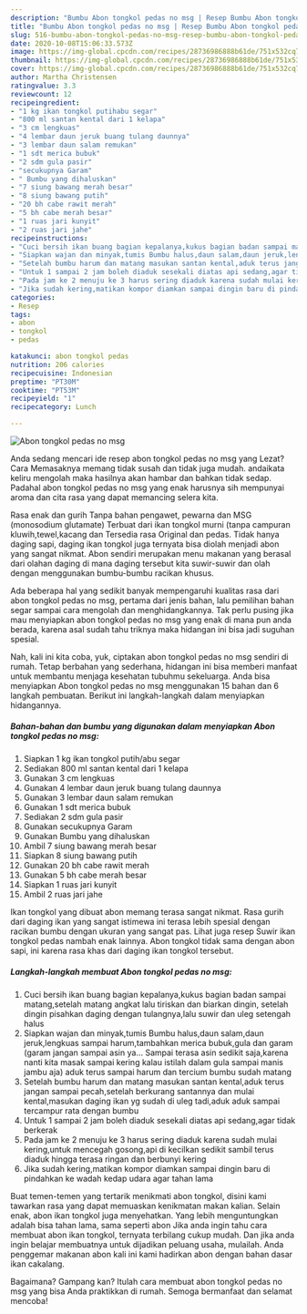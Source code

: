 ```yaml
---
description: "Bumbu Abon tongkol pedas no msg | Resep Bumbu Abon tongkol pedas no msg Yang Paling Enak"
title: "Bumbu Abon tongkol pedas no msg | Resep Bumbu Abon tongkol pedas no msg Yang Paling Enak"
slug: 516-bumbu-abon-tongkol-pedas-no-msg-resep-bumbu-abon-tongkol-pedas-no-msg-yang-paling-enak
date: 2020-10-08T15:06:33.573Z
image: https://img-global.cpcdn.com/recipes/28736986888b61de/751x532cq70/abon-tongkol-pedas-no-msg-foto-resep-utama.jpg
thumbnail: https://img-global.cpcdn.com/recipes/28736986888b61de/751x532cq70/abon-tongkol-pedas-no-msg-foto-resep-utama.jpg
cover: https://img-global.cpcdn.com/recipes/28736986888b61de/751x532cq70/abon-tongkol-pedas-no-msg-foto-resep-utama.jpg
author: Martha Christensen
ratingvalue: 3.3
reviewcount: 12
recipeingredient:
- "1 kg ikan tongkol putihabu segar"
- "800 ml santan kental dari 1 kelapa"
- "3 cm lengkuas"
- "4 lembar daun jeruk buang tulang daunnya"
- "3 lembar daun salam remukan"
- "1 sdt merica bubuk"
- "2 sdm gula pasir"
- "secukupnya Garam"
- " Bumbu yang dihaluskan"
- "7 siung bawang merah besar"
- "8 siung bawang putih"
- "20 bh cabe rawit merah"
- "5 bh cabe merah besar"
- "1 ruas jari kunyit"
- "2 ruas jari jahe"
recipeinstructions:
- "Cuci bersih ikan buang bagian kepalanya,kukus bagian badan sampai matang,setelah matang angkat lalu tiriskan dan biarkan dingin, setelah dingin pisahkan daging dengan tulangnya,lalu suwir dan uleg setengah halus"
- "Siapkan wajan dan minyak,tumis Bumbu halus,daun salam,daun jeruk,lengkuas sampai harum,tambahkan merica bubuk,gula dan garam (garam jangan sampai asin ya... Sampai terasa asin sedikit saja,karena nanti kita masak sampai kering kalau istilah dalam gula sampai manis jambu aja) aduk terus sampai harum dan tercium bumbu sudah matang"
- "Setelah bumbu harum dan matang masukan santan kental,aduk terus jangan sampai pecah,setelah berkurang santannya dan mulai kental,masukan daging ikan yg sudah di uleg tadi,aduk aduk sampai tercampur rata dengan bumbu"
- "Untuk 1 sampai 2 jam boleh diaduk sesekali diatas api sedang,agar tidak berkerak"
- "Pada jam ke 2 menuju ke 3 harus sering diaduk karena sudah mulai kering,untuk mencegah gosong,api di kecilkan sedikit sambil terus diaduk hingga terasa ringan dan berbunyi kering"
- "Jika sudah kering,matikan kompor diamkan sampai dingin baru di pindahkan ke wadah kedap udara agar tahan lama"
categories:
- Resep
tags:
- abon
- tongkol
- pedas

katakunci: abon tongkol pedas 
nutrition: 206 calories
recipecuisine: Indonesian
preptime: "PT30M"
cooktime: "PT53M"
recipeyield: "1"
recipecategory: Lunch

---
```



![Abon tongkol pedas no msg](https://img-global.cpcdn.com/recipes/28736986888b61de/751x532cq70/abon-tongkol-pedas-no-msg-foto-resep-utama.jpg)

Anda sedang mencari ide resep abon tongkol pedas no msg yang Lezat? Cara Memasaknya memang tidak susah dan tidak juga mudah. andaikata keliru mengolah maka hasilnya akan hambar dan bahkan tidak sedap. Padahal abon tongkol pedas no msg yang enak harusnya sih mempunyai aroma dan cita rasa yang dapat memancing selera kita.

Rasa enak dan gurih Tanpa bahan pengawet, pewarna dan MSG (monosodium glutamate) Terbuat dari ikan tongkol murni (tanpa campuran kluwih,tewel,kacang dan Tersedia rasa Original dan pedas. Tidak hanya daging sapi, daging ikan tongkol juga ternyata bisa diolah menjadi abon yang sangat nikmat. Abon sendiri merupakan menu makanan yang berasal dari olahan daging di mana daging tersebut kita suwir-suwir dan olah dengan menggunakan bumbu-bumbu racikan khusus.

Ada beberapa hal yang sedikit banyak mempengaruhi kualitas rasa dari abon tongkol pedas no msg, pertama dari jenis bahan, lalu pemilihan bahan segar sampai cara mengolah dan menghidangkannya. Tak perlu pusing jika mau menyiapkan abon tongkol pedas no msg yang enak di mana pun anda berada, karena asal sudah tahu triknya maka hidangan ini bisa jadi suguhan spesial.


Nah, kali ini kita coba, yuk, ciptakan abon tongkol pedas no msg sendiri di rumah. Tetap berbahan yang sederhana, hidangan ini bisa memberi manfaat untuk membantu menjaga kesehatan tubuhmu sekeluarga. Anda bisa menyiapkan Abon tongkol pedas no msg menggunakan 15 bahan dan 6 langkah pembuatan. Berikut ini langkah-langkah dalam menyiapkan hidangannya.

<!--inarticleads1-->

##### Bahan-bahan dan bumbu yang digunakan dalam menyiapkan Abon tongkol pedas no msg:

1. Siapkan 1 kg ikan tongkol putih/abu segar
1. Sediakan 800 ml santan kental dari 1 kelapa
1. Gunakan 3 cm lengkuas
1. Gunakan 4 lembar daun jeruk buang tulang daunnya
1. Gunakan 3 lembar daun salam remukan
1. Gunakan 1 sdt merica bubuk
1. Sediakan 2 sdm gula pasir
1. Gunakan secukupnya Garam
1. Gunakan  Bumbu yang dihaluskan
1. Ambil 7 siung bawang merah besar
1. Siapkan 8 siung bawang putih
1. Gunakan 20 bh cabe rawit merah
1. Gunakan 5 bh cabe merah besar
1. Siapkan 1 ruas jari kunyit
1. Ambil 2 ruas jari jahe


Ikan tongkol yang dibuat abon memang terasa sangat nikmat. Rasa gurih dari daging ikan yang sangat istimewa ini terasa lebih spesial dengan racikan bumbu dengan ukuran yang sangat pas. Lihat juga resep Suwir ikan tongkol pedas nambah enak lainnya. Abon tongkol tidak sama dengan abon sapi, ini karena rasa khas dari daging ikan tongkol tersebut. 

<!--inarticleads2-->

##### Langkah-langkah membuat Abon tongkol pedas no msg:

1. Cuci bersih ikan buang bagian kepalanya,kukus bagian badan sampai matang,setelah matang angkat lalu tiriskan dan biarkan dingin, setelah dingin pisahkan daging dengan tulangnya,lalu suwir dan uleg setengah halus
1. Siapkan wajan dan minyak,tumis Bumbu halus,daun salam,daun jeruk,lengkuas sampai harum,tambahkan merica bubuk,gula dan garam (garam jangan sampai asin ya... Sampai terasa asin sedikit saja,karena nanti kita masak sampai kering kalau istilah dalam gula sampai manis jambu aja) aduk terus sampai harum dan tercium bumbu sudah matang
1. Setelah bumbu harum dan matang masukan santan kental,aduk terus jangan sampai pecah,setelah berkurang santannya dan mulai kental,masukan daging ikan yg sudah di uleg tadi,aduk aduk sampai tercampur rata dengan bumbu
1. Untuk 1 sampai 2 jam boleh diaduk sesekali diatas api sedang,agar tidak berkerak
1. Pada jam ke 2 menuju ke 3 harus sering diaduk karena sudah mulai kering,untuk mencegah gosong,api di kecilkan sedikit sambil terus diaduk hingga terasa ringan dan berbunyi kering
1. Jika sudah kering,matikan kompor diamkan sampai dingin baru di pindahkan ke wadah kedap udara agar tahan lama


Buat temen-temen yang tertarik menikmati abon tongkol, disini kami tawarkan rasa yang dapat memuaskan kenikmatan makan kalian. Selain enak, abon ikan tongkol juga menyehatkan. Yang lebih menguntungkan adalah bisa tahan lama, sama seperti abon Jika anda ingin tahu cara membuat abon ikan tongkol, ternyata terbilang cukup mudah. Dan jika anda ingin belajar membuatnya untuk dijadikan peluang usaha, mulailah. Anda penggemar makanan abon kali ini kami hadirkan abon dengan bahan dasar ikan cakalang. 

Bagaimana? Gampang kan? Itulah cara membuat abon tongkol pedas no msg yang bisa Anda praktikkan di rumah. Semoga bermanfaat dan selamat mencoba!
